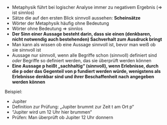 - Metaphysik führt bei logischer Analyse immer zu negativem Ergebnis (=> ist sinnlos)
- Sätze die auf den ersten Blick sinnvoll aussehen: **Scheinsätze**
- Wörter der Metaphysik häufig ohne Bedeutung
- Wörter ohne Bedeutung => sinnlos
- **Der Sinn einer Aussage besteht darin, dass sie einen (denkbaren, nicht notwendig auch bestehenden) Sachverhalt zum Ausdruck bringt**
- Man kann als wissen ob eine Aussage sinnvoll ist, bevor man weiß ob sie sinnvoll ist
- Aussage nur sinnvoll, wenn alle Begriffe schon (sinnvoll) definiert sind *oder* Begriffe so definiert werden, das sie überprüft werden können
- **Eine Aussage p heißt „sachhaltig“ (sinnvoll), wenn Erlebnisse, durch die p oder das Gegenteil von p fundiert werden würde, wenigstens als Erlebnisse denkbar sind und ihrer Beschaffenheit nach angegeben werden können** 

Beispiel:
- Jupiter
- Definition zur Prüfung: „Jupiter brummt zur Zeit t am Ort p“
- “Jupiter wird um 12 Uhr hier brummen“
- Prüfen: Man überprüft ob Jupiter 12 Uhr donnern